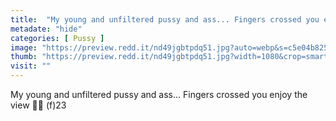 ```yaml
---
title:  "My young and unfiltered pussy and ass... Fingers crossed you enjoy the view 🤞🏻 (f)23"
metadate: "hide"
categories: [ Pussy ]
image: "https://preview.redd.it/nd49jgbtpdq51.jpg?auto=webp&s=c5e04b825ecb20bae45365b222ddfd2abcc41ec6"
thumb: "https://preview.redd.it/nd49jgbtpdq51.jpg?width=1080&crop=smart&auto=webp&s=be51fe553604303ba4c055f6aa7547e61d98dabd"
visit: ""
---
```

My young and unfiltered pussy and ass... Fingers crossed you enjoy the view 🤞🏻 (f)23
